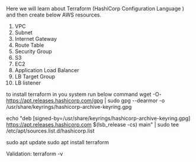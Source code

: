 Here we will learn about Terraform (HashiCorp Configuration Language ) and then create below AWS resources.
1. VPC
2. Subnet
3. Internet Gateway
4. Route Table
5. Security Group
6. S3 
7. EC2
8. Application Load Balancer
9. LB Target Group
10. LB listener


to install terraform in you system run below command
wget -O- https://apt.releases.hashicorp.com/gpg | sudo gpg --dearmor -o /usr/share/keyrings/hashicorp-archive-keyring.gpg

echo "deb [signed-by=/usr/share/keyrings/hashicorp-archive-keyring.gpg] https://apt.releases.hashicorp.com $(lsb_release -cs) main" | sudo tee /etc/apt/sources.list.d/hashicorp.list

sudo apt update
sudo apt install terraform

Validation:
terraform -v
